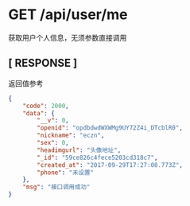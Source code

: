 # GET /api/user/me 

获取用户个人信息，无须参数直接调用

## [ RESPONSE ] 

返回值参考 

``` json
{
    "code": 2000,
    "data": {
        "__v": 0,
        "openid": "opdbdwdWXWMg9UY72Z4i_DTcblR0",
        "nickname": "eczn",
        "sex": 0,
        "headimgurl": "头像地址",
        "_id": "59ce826c4fece5203cd318c7",
        "created_at": "2017-09-29T17:27:08.773Z",
        "phone": "未设置"
    },
    "msg": "接口调用成功"
}
```